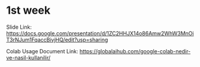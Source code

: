 # 1st week 
Slide Link:
https://docs.google.com/presentation/d/1ZC2HHJX14o86Amw2WhW3MnOiT3rNJum1FqaccBivjHQ/edit?usp=sharing

Colab Usage Document Link:
https://globalaihub.com/google-colab-nedir-ve-nasil-kullanilir/
